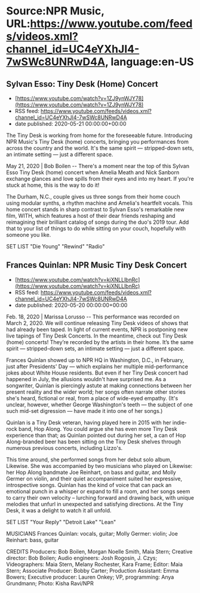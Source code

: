 # Source:NPR Music, URL:https://www.youtube.com/feeds/videos.xml?channel_id=UC4eYXhJI4-7wSWc8UNRwD4A, language:en-US

## Sylvan Esso: Tiny Desk (Home) Concert
 - [https://www.youtube.com/watch?v=1ZJ9ynWJY78](https://www.youtube.com/watch?v=1ZJ9ynWJY78)
 - RSS feed: https://www.youtube.com/feeds/videos.xml?channel_id=UC4eYXhJI4-7wSWc8UNRwD4A
 - date published: 2020-05-21 00:00:00+00:00

The Tiny Desk is working from home for the foreseeable future. Introducing NPR Music's Tiny Desk (home) concerts, bringing you performances from across the country and the world. It's the same spirit — stripped-down sets, an intimate setting — just a different space.

May 21, 2020 | Bob Boilen -- There's a moment near the top of this Sylvan Esso Tiny Desk (home) concert when Amelia Meath and Nick Sanborn exchange glances and love spills from their eyes and into my heart. If you're stuck at home, this is the way to do it!

The Durham, N.C., couple gives us three songs from their home couch using modular synths, a rhythm machine and Amelia's heartfelt vocals. This home concert stands in sharp contrast to Sylvan Esso's remarkable new film, WITH, which features a host of their dear friends reshaping and reimagining their brilliant catalog of songs during the duo's 2019 tour. Add that to your list of things to do while sitting on your couch, hopefully with someone you like.

SET LIST
"Die Young"
"Rewind"
"Radio"

## Frances Quinlan: NPR Music Tiny Desk Concert
 - [https://www.youtube.com/watch?v=kjXNLLlbnRc](https://www.youtube.com/watch?v=kjXNLLlbnRc)
 - RSS feed: https://www.youtube.com/feeds/videos.xml?channel_id=UC4eYXhJI4-7wSWc8UNRwD4A
 - date published: 2020-05-20 00:00:00+00:00

Feb. 18, 2020 | Marissa Lorusso -- This performance was recorded on March 2, 2020. We will continue releasing Tiny Desk videos of shows that had already been taped. In light of current events, NPR is postponing new live tapings of Tiny Desk Concerts. In the meantime, check out Tiny Desk (home) concerts! They’re recorded by the artists in their home. It’s the same spirit — stripped-down sets, an intimate setting — just a different space.

Frances Quinlan showed up to NPR HQ in Washington, D.C., in February, just after Presidents' Day — which explains her multiple mid-performance jokes about White House residents. But even if her Tiny Desk concert had happened in July, the allusions wouldn't have surprised me. As a songwriter, Quinlan is piercingly astute at making connections between her present reality and the wider world; her songs often narrate other stories she's heard, fictional or real, from a place of wide-eyed empathy. (It's unclear, however, whether George Washington's teeth — the subject of one such mid-set digression — have made it into one of her songs.)

Quinlan is a Tiny Desk veteran, having played here in 2015 with her indie-rock band, Hop Along. You could argue she has even more Tiny Desk experience than that; as Quinlan pointed out during her set, a can of Hop Along-branded beer has been sitting on the Tiny Desk shelves through numerous previous concerts, including Lizzo's.

This time around, she performed songs from her debut solo album, Likewise. She was accompanied by two musicians who played on Likewise: her Hop Along bandmate Joe Reinhart, on bass and guitar, and Molly Germer on violin, and their quiet accompaniment suited her expressive, introspective songs. Quinlan has the kind of voice that can pack an emotional punch in a whisper or expand to fill a room, and her songs seem to carry their own velocity – lurching forward and drawing back, with unique melodies that unfurl in unexpected and satisfying directions. At the Tiny Desk, it was a delight to watch it all unfold.

SET LIST
"Your Reply"
"Detroit Lake"
"Lean"

MUSICIANS
Frances Quinlan: vocals, guitar; Molly Germer: violin; Joe Reinhart: bass, guitar

CREDITS
Producers: Bob Boilen, Morgan Noelle Smith, Maia Stern; Creative director: Bob Boilen; Audio engineers: Josh Rogosin, J. Czys; Videographers: Maia Stern, Melany Rochester, Kara Frame; Editor: Maia Stern; Associate Producer: Bobby Carter; Production Assistant: Emma Bowers; Executive producer: Lauren Onkey; VP, programming: Anya Grundmann; Photo: Kisha Ravi/NPR

